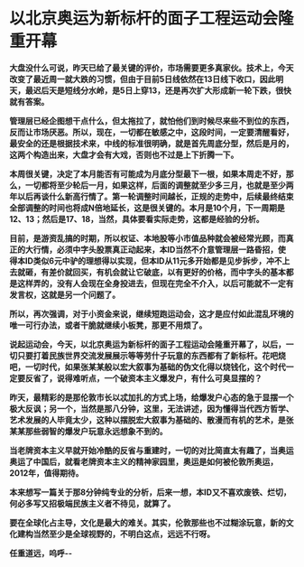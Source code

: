 以北京奥运为新标杆的面子工程运动会隆重开幕
====

			

**大盘没什么可说，昨天已给了最关键的评价，市场需要更多真家伙。技术上，今天改变了最近周一就大跌的习惯，但由于目前5日线依然在13日线下收口，因此明天，最迟后天是短线分水岭，是5日上穿13，还是再次扩大形成新一轮下跌，很快就有答案。**

**管理层已经企图想干点什么，但太拖拉了，就怕他们到时候尽来些不到位的东西，反而让市场厌恶。所以，现在，一切都在敏感之中，这段时间，一定要清醒看好，最安全的还是根据技术来，中线的标准很明确，就是首先周底分型，然后是月的，这两个构造出来，大盘才会有大戏，否则也不过是上下折腾一下。**

**本周很关键，决定了本月能否有可能成为月底分型最下一根，如果本周走不好，那么，一切都将至少轮后一月，如果这样，后面的调整就至少多三月，也就是至少两年以后再谈什么新高行情了。第一轮调整时间越长，正规的走势中，后续最终结束全部调整的时间也将成N倍地延长，这是很关键的。本月是10个月，下一周期是12、13；然后是17、18，当然，具体要看实际走势，这都是经验的分析。**

**目前，是游资乱搞的时期，所以权证、本地股等小市值品种就会被经常光顾，而真正的大行情，必须中字头股票真正动起来，本ID当然不介意管理层一路昏招，使得本ID类似6元中驴的理想得以实现，但本ID从11元多开始都是见步拆步，冲不上去就砸，有差价就回买，有机会就让它破底，以有更好的价格，而中字头的基本都是这样弄的，没有人会现在全身投进去，但现在完全不介入，以后可能就不一定有发言权，这就是另一个问题了。**

**所以，再次强调，对于小资金来说，继续短跑运动会，这才是应付如此混乱环境的唯一可行办法，或者干脆就继续小板凳，那更不用烦了。**

**说起运动会，今天，以北京奥运为新标杆的面子工程运动会隆重开幕了，以后，一切只要打着民族世界交流发展展示等等劳什子玩意的东西都有了新标杆。花吧烧吧，一切时代，如果张某某般以宏大叙事为基础的伪文化得以烧钱化，这个时代一定要反省了，说得难听点，一个破资本主义爆发户，有什么可臭显摆的？**

**昨天，最精彩的是那伦敦市长以忒加扎的方式上场，给爆发户心态的急于显摆一个极大反讽；另一个，当然是那八分钟，这里，无法讲述，因为懂得当代西方哲学、艺术发展的人毕竟太少，这种以摆脱宏大叙事为基础的、散漫而有机的艺术，是张某某那些弱智的爆发户玩意永远想象不到的。**

**当老牌资本主义早就开始冷酷的反省与重建时，一切的对比简直太有趣了，当奥运奥运了中国后，就看老牌资本主义的精神家园里，奥运是如何被伦敦所奥运，2012年，值得期待。**

**本来想写一篇关于那8分钟纯专业的分析，后来一想，本ID又不喜欢废铁、烂切，何必多写又招极端民族主义者不待见，就算了。**

**要在全球化占主导，文化是最大的难关。其实，伦敦那些也不过糊涂玩意，新的文化建构当然至少是全球视野的，不明白这点，远远不行呀。**

**任重道远，呜呼--**
